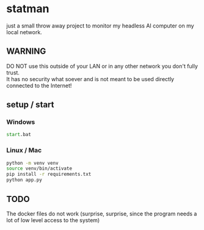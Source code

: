 # statman

just a small throw away project to monitor my headless AI computer on my local network.

## WARNING

DO NOT use this outside of your LAN or in any other network you don't fully trust.  
It has no security what soever and is not meant to be used directly connected to the Internet!

## setup / start

### Windows

````bat
start.bat
````

### Linux / Mac
```bash
python -m venv venv
source venv/bin/activate
pip install -r requirements.txt
python app.py
```

## TODO

The docker files do not work (surprise, surprise, since the program needs a lot of low level access to the system)
